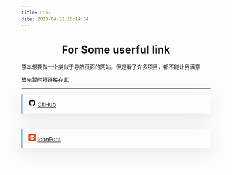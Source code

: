 ```yaml
---
title: Link
date: 2020-04-22 15:14:04
---
```






# <center>For Some userful link</center>



原本想要做一个类似于导航页面的网站，但是看了许多项目，都不能让我满意

故先暂时将链接存此



******



<div style="display: block; 
	color: #007bfc;
    border-color: #007bfc; position: relative;
    font-size: 15px;
    max-width: 1290px;
    margin: 0px auto 40px auto;
    padding: 14px 16px;
    text-align: left;
    border-radius: 0;
    border-width: 0 0 0 3px;
    border-style: solid;
    box-shadow: 0 8px 16px 0px rgba(10, 14, 29, 0.04), 0px 8px 64px 0px rgba(10, 14, 29, 0.08);">
    <img src="index/github.png" style="zoom:10%;" border="0"> <a href="https://github.com/">GitHub</a>
</div>

<div style="display: block; 
	color: #007bfc;
    border-color: #007bfc; position: relative;
    font-size: 15px;
    max-width: 1290px;
    margin: 0px auto 40px auto;
    padding: 14px 16px;
    text-align: left;
    border-radius: 0;
    border-width: 0 0 0 3px;
    border-style: solid;
    box-shadow: 0 8px 16px 0px rgba(10, 14, 29, 0.04), 0px 8px 64px 0px rgba(10, 14, 29, 0.08);">
    <img src="index/iconfont.png" style="zoom:10%;" border="0"></img> <a href="https://www.iconfont.cn/">IconFont</a>
</div>



[^magic to the network]:http://npsboost.com/、https://maying.co/
